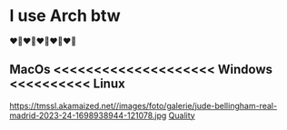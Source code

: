 # I use Arch btw
❤🐧❤🐧❤🐧❤🐧❤🐧
## MacOs <<<<<<<<<<<<<<<<<<<< Windows <<<<<<<<<< Linux
https://tmssl.akamaized.net//images/foto/galerie/jude-bellingham-real-madrid-2023-24-1698938944-121078.jpg
[Quality](https://www.youtube.com/watch?v=PunVHiOxUEk&pp=ygUSZGFuY2luZyB2ZWdldGFibGVz)